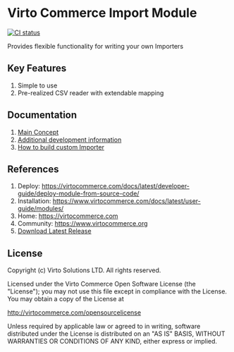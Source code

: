 # Virto Commerce Import Module

[![CI status](https://github.com/VirtoCommerce/vc-module-import/workflows/Module%20CI/badge.svg?branch=dev)](https://github.com/VirtoCommerce/vc-module-import/actions?query=workflow%3A"Module+CI") 

Provides flexible functionality for writing your own Importers

## Key Features

1. Simple to use
1. Pre-realized CSV reader with extendable mapping

## Documentation

1. [Main Concept](/docs/01-main-concept.md)
1. [Additional development information](/docs/02-additional-development-information.md)
1. [How to build custom Importer](/docs/03-building-custom-importer.md)

## References

1. Deploy: https://virtocommerce.com/docs/latest/developer-guide/deploy-module-from-source-code/
1. Installation: https://www.virtocommerce.com/docs/latest/user-guide/modules/
1. Home: https://virtocommerce.com
1. Community: https://www.virtocommerce.org
1. [Download Latest Release](https://github.com/VirtoCommerce/vc-module-import/releases/)

## License

Copyright (c) Virto Solutions LTD.  All rights reserved.

Licensed under the Virto Commerce Open Software License (the "License"); you
may not use this file except in compliance with the License. You may
obtain a copy of the License at

http://virtocommerce.com/opensourcelicense

Unless required by applicable law or agreed to in writing, software
distributed under the License is distributed on an "AS IS" BASIS,
WITHOUT WARRANTIES OR CONDITIONS OF ANY KIND, either express or
implied.
